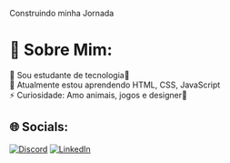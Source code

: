 Construindo minha Jornada
# 💫 Sobre Mim:
🔭 Sou estudante de tecnologia💜<br>🌱 Atualmente estou aprendendo HTML, CSS, JavaScript<br>⚡ Curiosidade: Amo animais, jogos e designer🎨


## 🌐 Socials:
[![Discord](https://img.shields.io/badge/Discord-%237289DA.svg?logo=discord&logoColor=white)](https://discord.gg/sheila#3977) [![LinkedIn](https://img.shields.io/badge/LinkedIn-%230077B5.svg?logo=linkedin&logoColor=white)](https://linkedin.com/in/https://www.linkedin.com/in/sheila-olliveira/) 


<!-- Proudly created with GPRM ( https://gprm.itsvg.in ) -->
